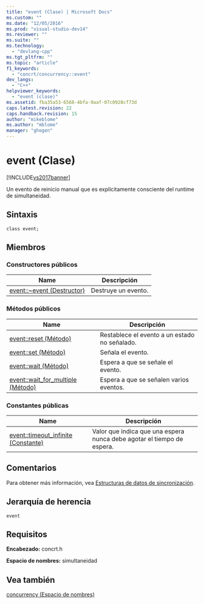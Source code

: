 ```yaml
---
title: "event (Clase) | Microsoft Docs"
ms.custom: ""
ms.date: "12/05/2016"
ms.prod: "visual-studio-dev14"
ms.reviewer: ""
ms.suite: ""
ms.technology: 
  - "devlang-cpp"
ms.tgt_pltfrm: ""
ms.topic: "article"
f1_keywords: 
  - "concrt/concurrency::event"
dev_langs: 
  - "C++"
helpviewer_keywords: 
  - "event (clase)"
ms.assetid: fba35a53-6568-4bfa-9aaf-07c0928cf73d
caps.latest.revision: 22
caps.handback.revision: 15
author: "mikeblome"
ms.author: "mblome"
manager: "ghogen"
---
```

# event (Clase)
[!INCLUDE[vs2017banner](../../../assembler/inline/includes/vs2017banner.md)]

Un evento de reinicio manual que es explícitamente consciente del runtime de simultaneidad.  
  
## Sintaxis  
  
```  
class event;  
```  
  
## Miembros  
  
### Constructores públicos  
  
|Name|Descripción|  
|----------|-----------------|  
|[event::~event \(Destructor\)](../Topic/event::~event%20Destructor.md)|Destruye un evento.|  
  
### Métodos públicos  
  
|Name|Descripción|  
|----------|-----------------|  
|[event::reset \(Método\)](../Topic/event::reset%20Method.md)|Restablece el evento a un estado no señalado.|  
|[event::set \(Método\)](../Topic/event::set%20Method.md)|Señala el evento.|  
|[event::wait \(Método\)](../Topic/event::wait%20Method.md)|Espera a que se señale el evento.|  
|[event::wait\_for\_multiple \(Método\)](../Topic/event::wait_for_multiple%20Method.md)|Espera a que se señalen varios eventos.|  
  
### Constantes públicas  
  
|Name|Descripción|  
|----------|-----------------|  
|[event::timeout\_infinite \(Constante\)](../Topic/event::timeout_infinite%20Constant.md)|Valor que indica que una espera nunca debe agotar el tiempo de espera.|  
  
## Comentarios  
 Para obtener más información, vea [Estructuras de datos de sincronización](../../../parallel/concrt/synchronization-data-structures.md).  
  
## Jerarquía de herencia  
 `event`  
  
## Requisitos  
 **Encabezado:** concrt.h  
  
 **Espacio de nombres:** simultaneidad  
  
## Vea también  
 [concurrency \(Espacio de nombres\)](../../../parallel/concrt/reference/concurrency-namespace.md)